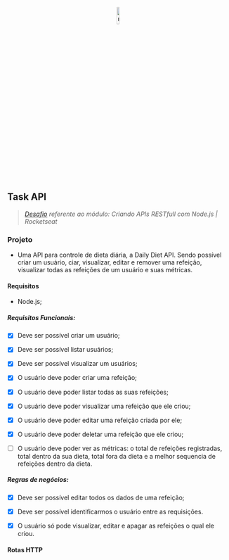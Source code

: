 <p align="center">
  <img src="https://github.com/Carolinatxrs/task-api/assets/70086416/decaa83a-4131-4069-8eee-0b20f9af514a" alt="node.js" style="width: 10%;" />
</p>

## Task API

> *[Desafio](https://efficient-sloth-d85.notion.site/Desafio-02-be7cdb37aaf74ba898bc6336427fa410) referente ao módulo: Criando APIs RESTfull com Node.js | Rocketseat*

### Projeto

- Uma API para controle de dieta diária, a Daily Diet API. Sendo possível criar um usuário, ciar, visualizar, editar e remover uma refeição, visualizar todas as refeições de um usuário e suas métricas.


#### Requisitos

- Node.js;

##### Requisitos Funcionais:
- [x] Deve ser possível criar um usuário;
- [x] Deve ser possível listar usuários;
- [x] Deve ser possível visualizar um usuários;
- [x] O usuário deve poder criar uma refeição;
- [x] O usuário deve poder listar todas as suas refeições;
- [x] O usuário deve poder visualizar uma refeição que ele criou;
- [x] O usuário deve poder editar uma refeição criada por ele;
- [x] O usuário deve poder deletar uma refeição que ele criou;
- [ ] O usuário deve poder ver as métricas: o total de refeições registradas, total dentro da sua dieta, total fora da dieta e a melhor sequencia de refeições dentro da dieta.


##### Regras de negócios:
- [x] Deve ser possível editar todos os dados de uma refeição;
- [x] Deve ser possível identificarmos o usuário entre as requisições.
- [x] O usuário só pode visualizar, editar e apagar as refeições o qual ele criou.


#### Rotas HTTP

<br />
<br />